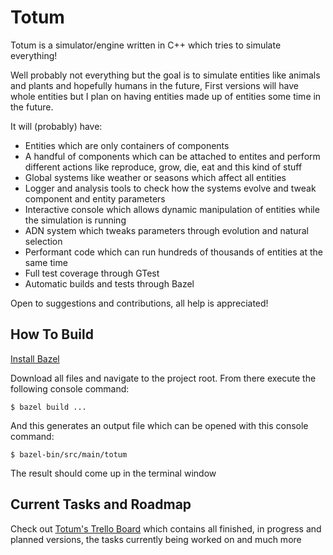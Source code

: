 # Totum

Totum is a simulator/engine written in C++ which tries to simulate everything!

Well probably not everything but the goal is to simulate entities like animals and plants and hopefully humans in the future, First versions will have whole entities but I plan on having entities made up of entities some time in the future.

It will (probably) have:
- Entities which are only containers of components
- A handful of components which can be attached to entites and perform different actions like reproduce, grow, die, eat and this kind of stuff
- Global systems like weather or seasons which affect all entities
- Logger and analysis tools to check how the systems evolve and tweak component and entity parameters
- Interactive console which allows dynamic manipulation of entities while the simulation is running
- ADN system which tweaks parameters through evolution and natural selection
- Performant code which can run hundreds of thousands of entities at the same time
- Full test coverage through GTest
- Automatic builds and tests through Bazel

Open to suggestions and contributions, all help is appreciated!

## How To Build
[Install Bazel](https://docs.bazel.build/versions/2.0.0/install.html)

Download all files and navigate to the project root. From there execute the following console command:

`$ bazel build ...`

And this generates an output file which can be opened with this console command:

`$ bazel-bin/src/main/totum`

The result should come up in the terminal window

## Current Tasks and Roadmap

Check out [Totum's Trello Board](https://trello.com/b/5hCbMPRM/totum) which contains all finished, in progress and planned versions, the tasks currently being worked on and much more
